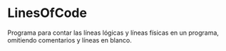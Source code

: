 # LinesOfCode
 Programa para contar las líneas lógicas y líneas físicas en un programa, omitiendo comentarios y líneas en blanco. 
